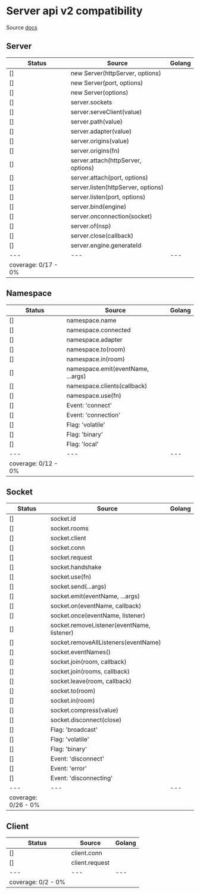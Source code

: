 # Server api v2 compatibility

Source [docs](https://socket.io/docs/v2/server-api/)

## Server

| Status              | Source                             | Golang |
|---------------------|------------------------------------|--------|
| []                  | new Server(httpServer, options)    |        |
| []                  | new Server(port, options)          |        |
| []                  | new Server(options)                |        |
| []                  | server.sockets                     |        | 
| []                  | server.serveClient(value)          |        |
| []                  | server.path(value)                 |        |
| []                  | server.adapter(value)              |        |
| []                  | server.origins(value)              |        |
| []                  | server.origins(fn)                 |        |
| []                  | server.attach(httpServer, options) |        |
| []                  | server.attach(port, options)       |        |
| []                  | server.listen(httpServer, options) |        |
| []                  | server.listen(port, options)       |        |
| []                  | server.bind(engine)                |        |
| []                  | server.onconnection(socket)        |        |
| []                  | server.of(nsp)                     |        |
| []                  | server.close(callback)             |        |
| []                  | server.engine.generateId           |        |
| ---                 | ---                                | ---    |
| coverage: 0/17 - 0% |

## Namespace

| Status              | Source                             | Golang |
|---------------------|------------------------------------|--------|
| []                  | namespace.name                     |        |
| []                  | namespace.connected                |        |
| []                  | namespace.adapter                  |        |
| []                  | namespace.to(room)                 |        |
| []                  | namespace.in(room)                 |        |
| []                  | namespace.emit(eventName, ...args) |        |
| []                  | namespace.clients(callback)        |        |
| []                  | namespace.use(fn)                  |        |
| []                  | Event: 'connect'                   |        |
| []                  | Event: 'connection'                |        |
| []                  | Flag: 'volatile'                   |        |
| []                  | Flag: 'binary'                     |        |
| []                  | Flag: 'local'                      |        |
| ---                 | ---                                | ---    |
| coverage: 0/12 - 0% |

## Socket

| Status              | Source                                     | Golang |
|---------------------|--------------------------------------------|--------|
| []                  | socket.id                                  |        |
| []                  | socket.rooms                               |        |
| []                  | socket.client                              |        |
| []                  | socket.conn                                |        |
| []                  | socket.request                             |        |
| []                  | socket.handshake                           |        |
| []                  | socket.use(fn)                             |        |
| []                  | socket.send(...args)                       |        |
| []                  | socket.emit(eventName, ...args)            |        |
| []                  | socket.on(eventName, callback)             |        |
| []                  | socket.once(eventName, listener)           |        |
| []                  | socket.removeListener(eventName, listener) |        |
| []                  | socket.removeAllListeners(eventName)       |        |
| []                  | socket.eventNames()                        |        |
| []                  | socket.join(room, callback)                |        |
| []                  | socket.join(rooms, callback)               |        |
| []                  | socket.leave(room, callback)               |        |
| []                  | socket.to(room)                            |        |
| []                  | socket.in(room)                            |        |
| []                  | socket.compress(value)                     |        |
| []                  | socket.disconnect(close)                   |        |
| []                  | Flag: 'broadcast'                          |        |
| []                  | Flag: 'volatile'                           |        |
| []                  | Flag: 'binary'                             |        |
| []                  | Event: 'disconnect'                        |        |
| []                  | Event: 'error'                             |        |
| []                  | Event: 'disconnecting'                     |        |
| ---                 | ---                                        | ---    |
| coverage: 0/26 - 0% |                                            |

## Client

| Status             | Source         | Golang |
|--------------------|----------------|--------|
| []                 | client.conn    |        |
| []                 | client.request |        |
| ---                | ---            | ---    |
| coverage: 0/2 - 0% |                |
